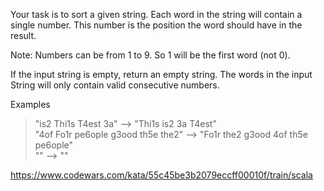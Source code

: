 Your task is to sort a given string. Each word in the string will contain a single number. This number is the position the word should have in the result.

Note: Numbers can be from 1 to 9. So 1 will be the first word (not 0).

If the input string is empty, return an empty string. The words in the input String will only contain valid consecutive numbers.

Examples
>"is2 Thi1s T4est 3a"  -->  "Thi1s is2 3a T4est"  
>"4of Fo1r pe6ople g3ood th5e the2"  -->  "Fo1r the2 g3ood 4of th5e pe6ople"  
>""  -->  ""

https://www.codewars.com/kata/55c45be3b2079eccff00010f/train/scala

